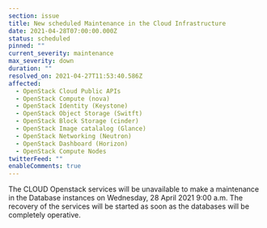 ```yaml
---
section: issue
title: New scheduled Maintenance in the Cloud Infrastructure
date: 2021-04-28T07:00:00.000Z
status: scheduled
pinned: ""
current_severity: maintenance
max_severity: down
duration: ""
resolved_on: 2021-04-27T11:53:40.586Z
affected:
  - OpenStack Cloud Public APIs
  - OpenStack Compute (nova)
  - OpenStack Identity (Keystone)
  - OpenStack Object Storage (Switft)
  - OpenStack Block Storage (cinder)
  - OpenStack Image catalalog (Glance)
  - OpenStack Networking (Neutron)
  - OpenStack Dashboard (Horizon)
  - OpenStack Compute Nodes
twitterFeed: ""
enableComments: true
---
```

The CLOUD Openstack services will be unavailable to make a maintenance in the Database instances on Wednesday, 28 April 2021 9:00 a.m. The recovery of the services will be started as soon as the databases will be completely operative.